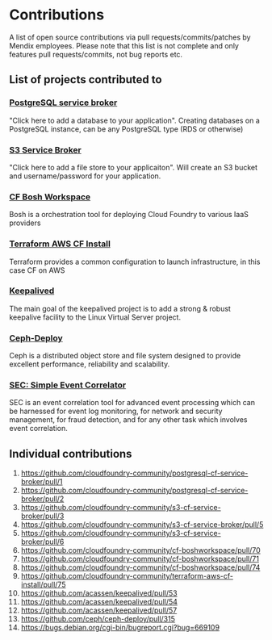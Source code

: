 # Contributions

A list of open source contributions via pull requests/commits/patches by Mendix employees. Please note that this list is not complete and only features pull requests/commits, not bug reports etc.


## List of projects contributed to

### [PostgreSQL service broker](https://github.com/cloudfoundry-community/postgresql-cf-service-broker)
"Click here to add a database to your application". Creating databases on a PostgreSQL instance, can be any PostgreSQL type (RDS or otherwise)


### [S3 Service Broker](https://github.com/cloudfoundry-community/s3-cf-service-broker)
"Click here to add a file store to your applicaiton". Will create an S3 bucket and username/password for your application.


### [CF Bosh Workspace](https://github.com/cloudfoundry-community/cf-boshworkspace)
Bosh is a orchestration tool for deploying Cloud Foundry to various IaaS providers


### [Terraform AWS CF Install](https://github.com/cloudfoundry-community/terraform-aws-cf-install)
Terraform provides a common configuration to launch infrastructure, in this case CF on AWS


### [Keepalived](https://github.com/acassen/keepalived)
The main goal of the keepalived project is to add a strong & robust keepalive facility to the Linux Virtual Server project.

### [Ceph-Deploy](https://github.com/ceph/ceph-deploy/pull/315)
Ceph is a distributed object store and file system designed to provide excellent performance, reliability and scalability.

### [SEC: Simple Event Correlator](http://simple-evcorr.github.io/)
SEC is an event correlation tool for advanced event processing which can be harnessed for event log monitoring, for network and security management, for fraud detection, and for any other task which involves event correlation.

## Individual contributions

1. https://github.com/cloudfoundry-community/postgresql-cf-service-broker/pull/1
2. https://github.com/cloudfoundry-community/postgresql-cf-service-broker/pull/2
3. https://github.com/cloudfoundry-community/s3-cf-service-broker/pull/3
4. https://github.com/cloudfoundry-community/s3-cf-service-broker/pull/5
5. https://github.com/cloudfoundry-community/s3-cf-service-broker/pull/6
6. https://github.com/cloudfoundry-community/cf-boshworkspace/pull/70
7. https://github.com/cloudfoundry-community/cf-boshworkspace/pull/71
8. https://github.com/cloudfoundry-community/cf-boshworkspace/pull/74
9. https://github.com/cloudfoundry-community/terraform-aws-cf-install/pull/75
10. https://github.com/acassen/keepalived/pull/53
10. https://github.com/acassen/keepalived/pull/54
11. https://github.com/acassen/keepalived/pull/57
12. https://github.com/ceph/ceph-deploy/pull/315
13. https://bugs.debian.org/cgi-bin/bugreport.cgi?bug=669109
